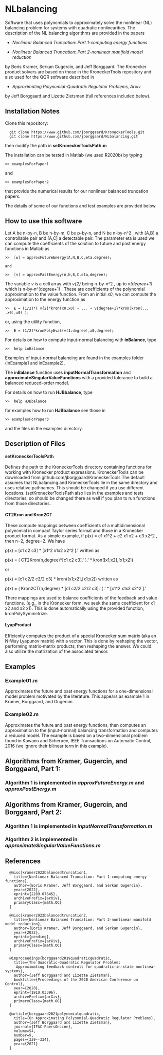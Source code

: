 # NLbalancing
Software that uses polynomials to approximately solve the nonlinear (NL) balancing problem for systems with quadratic nonlinearities.  The description of the NL balancing algorithms are provided in the papers

- *Nonlinear Balanced Truncation: Part 1-computing energy functions*

- *Nonlinear Balanced Truncation: Part 2-nonlinear manifold model reduction*

by Boris Kramer, Serkan Gugercin, and Jeff Borggaard.  The Kronecker product
solvers are based on those in the KroneckerTools repository and also used for
the QQR software described in

- *Approximating Polynomial-Quadratic Regulator Problems, Arxiv*

by Jeff Borggaard and Lizette Zietsman (full references included below).

## Installation Notes
Clone this repository: 
```
  git clone https://www.github.com/jborggaard/KroneckerTools.git
  git clone https://www.github.com/jborggaard/NLbalancing.git
```
then modify the path in **setKroneckerToolsPath.m**

The installation can be tested in Matlab (we used R2020b) by typing
```
>> examplesForPaper1
```
and
```
>> examplesForPaper2
```
that provide the numerical results for our nonlinear balanced truncation papers.

The details of some of our functions and test examples are provided below.  


## How to use this software

Let A be n-by-n, B be n-by-m, C be p-by-n, and N be n-by-n^2 , with [A,B] a controllable pair and [A,C] a detectable pair.  The parameter eta is used we can compute the coefficients of the solution to future and past energy functions in Matlab as
```
>>  [w] = approxFutureEnergy(A,N,B,C,eta,degree);

and

>>  [v] = approxPastEnergy(A,N,B,C,eta,degree);
```
The variable _v_ is a cell array with _v{2}_ being n-by-n^2 , up to _v{degree+1}_ which is n-by-n^(degree+1) .  These are coefficients of the polynomial approximation to the value function.  From an initial _x0_, we can compute the approximation to the energy function as
```
>>  E = (1/2)*( v{2}*kron(x0,x0) + ... + v{degree+1}*kron(kron(... ,x0),x0) );
```
or, using the utility function,
```
>>  E = (1/2)*kronPolyEval(v(1:degree),x0,degree);
```

For details on how to compute input-normal balancing with **inBalance**, type
```
>>  help inBalance
```
Examples of input-normal balancing are found in the examples folder (inExample1 and inExample2).

The **inBalance** function uses **inputNormalTransformation** and **approximateSingularValueFunctions** with a provided tolerance to build a balanced reduced-order model.

For details on how to run **HJBbalance**, type
```
>>  help HJBbalance
```

for examples how to run **HJBbalance** see those in
```
>> examplesForPaper3
```
and the files in the examples directory.


## Description of Files
#### setKroneckerToolsPath

Defines the path to the KroneckerTools directory containing functions for working with Kronecker product expressions.  KroneckerTools can be downloaded from github.com/jborggaard/KroneckerTools  The default assumes that NLbalancing and KroneckerTools lie in the same directory and uses relative pathnames.  This should be changed if you use different locations.  (setKroneckerToolsPath also lies in the examples and tests directories, so should be changed there as well if you plan to run functions from those directories.

#### CT2Kron and Kron2CT

These compute mappings between coefficients of a multidimensional polynomial in compact Taylor series format and those in a Kronecker product format.  As a simple example, if p(x) = c1 x1^2 + c2 x1 x2 + c3 x2^2 , then n=2, degree=2.  We have

p(x) = [c1 c2 c3] * [x1^2 x1x2 x2^2 ].' written as

p(x) = ( CT2Kron(n,degree)*[c1 c2 c3].' ).' * kron([x1;x2],[x1;x2])

or

p(x) = [c1 c2/2 c2/2 c3] * kron([x1;x2],[x1;x2]) written as

p(x) = ( Kron2CT(n,degree) * [c1 c2/2 c2/2 c3].' ).' * [x1^2 x1x2 x2^2 ].'

There mappings are used to balance coefficients of the feedback and value functions.  (e.g., in the Kronecker form, we seek the same coefficient for x1 x2 and x2 x1).  This is done automatically using the provided function, kronPolySymmetrize.

#### LyapProduct

Efficiently computes the product of a special Kronecker sum matrix (aka an N-Way Lyapunov matrix) with a vector.  This is done by reshaping the vector, performing matrix-matrix products, then reshaping the answer.  We could also utilize the matrization of the associated tensor.

## Examples

### Example01.m

Approximates the future and past energy functions for a one-dimensional model problem motivated by the literature.  This appears as example 1 in Kramer, Borggaard, and Gugercin.

### Example02.m

Approximates the future and past energy functions, then computes an approximation to the (input-normal) balancing transformation and computes a reduced model.  The example is based on a two-dimensional problem found in Kawano and Scherpen, IEEE Transactions on Automatic Control, 2016 (we ignore their bilinear term in this example).


## Algorithms from Kramer, Gugercin, and Borggaard, Part 1:

### Algorithm 1 is implemented in _approxFutureEnergy.m_ and _approxPastEnergy.m_

## Algorithms from Kramer, Gugercin, and Borggaard, Part 2:

### Algorithm 1 is implemented in _inputNormalTransformation.m_

### Algorithm 2 is implemented in _approximateSingularValueFunctions.m_

## References
```
  @misc{kramer2022balancedtruncation1,
    title={Nonlinear Balanced Truncation: Part 1-computing energy functions},
    author={Boris Kramer, Jeff Borggaard, and Serkan Gugercin},
    year={2022},
    eprint={2209.07645},
    archivePrefix={arXiv},
    primaryClass={math.OC}
  }
```

```
  @misc{kramer2022balancedtruncation2,
    title={Nonlinear Balanced Truncation: Part 2-nonlinear manifold model reduction},
    author={Boris Kramer, Jeff Borggaard, and Serkan Gugercin},
    year={2022},
    eprint={pending},
    archivePrefix={arXiv},
    primaryClass={math.OC}
  }
```

```
  @inproceedings{borggaard2019quadraticquadratic,
    title={The Quadratic-Quadratic Regulator Problem: 
     Approximating feedback controls for quadratic-in-state nonlinear systems},
    author={Jeff Borggaard and Lizette Zietsman}, 
    booktitle={Proceedings of the 2020 American Conference on Control},
    year={2020},
    eprint={1910.03396},
    archivePrefix={arXiv},
    primaryClass={math.OC}
  }
```

```
  @article{borggaard2021polynomialquadratic,
    title={On Approximating Polynomial-Quadratic Regulator Problems},
    author={Jeff Borggaard and Lizette Zietsman},
    journal={IFAC-PaersOnLine},
    volume=54,
    number=9,
    pages={329--334},
    year={2021}
  }
```


